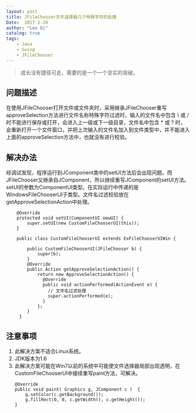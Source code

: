```yaml
---
layout: post
title: JFileChooser文件选择器几个特殊字符的处理
Date:  2017-2-20
author: "Leo Qi"
catalog: true
tags:
    - Java
    - Swing
    - JFileChooser
---
```

> 成长没有捷径可走，需要的是一个一个坚实的突破。

## 问题描述 ##

在使用JFileChooser打开文件或文件夹时，采用继承JFileChooser重写approveSelection方法进行文件名称特殊字符过滤时，输入的文件名中包含 \ 或 / 时不能进行保存或打开，会进入上一级或下一级目录，文件名中包含 * 或 ? 时，会重新打开一个文件窗口，并把上次输入的文件名加入到文件类型中，并不能进入上面的approveSelection方法中，也就没有进行校验。

## 解决办法 ##

经调试发现，程序运行到JComponent类中的setUI方法后会出现问题。而JFileChooser又继承自JComponent，所以继续重写JComponent的setUI方法。setUI的参数为ComponentUI类型。在实际运行中传递的是WindowsFileChooserUI子类型。文件名过滤校验放在getApproveSelectionAction中处理。
```
    @Override
    protected void setUI(ComponentUI newUI) {
        super.setUI(new CustomFileChooserUI(this));
    }

    public class CustomFileChooserUI extends ExFileChooserUIWin {

        public CustomFileChooserUI(JFileChooser b) {
            super(b);
        }
        @Override
        public Action getApproveSelectionAction() {
            return new ApproveSelectionAction() {
              @Override
              public void actionPerformed(ActionEvent e) {
                // 文件名过滤处理
                super.actionPerformed(e);
              }
            };
        }
     }
```

## 注意事项 ##

 1. 此解决方案不适合Linux系统。
 2. JDK版本为1.6
 3. 此解决方案可能在Win7以前的系统中可能使文件选择器局部出现透明，在CustomFileChooserUI中接续重写paint方法，可解决。
    ```
    @Override
    public void paint( Graphics g, JComponent c )  {
    	g.setColor(c.getBackground());
    	g.fillRect(0, 0, c.getWidth(), c.getHeight());
    }
    ```
